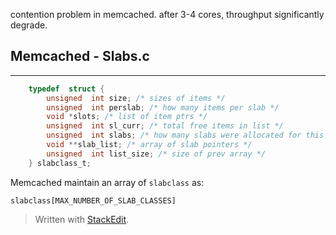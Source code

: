 

contention problem in memcached.
after 3-4 cores, throughput significantly degrade.


## Memcached - Slabs.c
-----------------------------------------------------
```c
	typedef  struct {
		unsigned  int size; /* sizes of items */
		unsigned  int perslab; /* how many items per slab */
		void *slots; /* list of item ptrs */
		unsigned  int sl_curr; /* total free items in list */
		unsigned  int slabs; /* how many slabs were allocated for this class */
		void **slab_list; /* array of slab pointers */
		unsigned  int list_size; /* size of prev array */
	} slabclass_t;
```

Memcached maintain an array of `slabclass` as:

`slabclass[MAX_NUMBER_OF_SLAB_CLASSES]`
> Written with [StackEdit](https://stackedit.io/).
<!--stackedit_data:
eyJoaXN0b3J5IjpbMTIyNjg5Mjc0LC0xMTUxMDI2MjU3LDIwMD
Q3MzY2MTAsNzMwOTk4MTE2XX0=
-->
